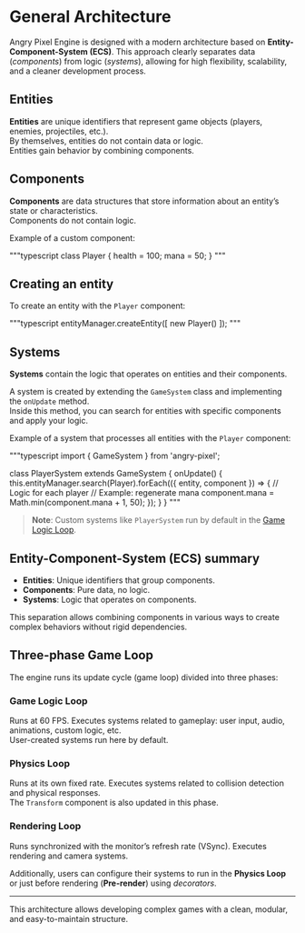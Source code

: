 # General Architecture

Angry Pixel Engine is designed with a modern architecture based on **Entity-Component-System (ECS)**. This approach clearly separates data (_components_) from logic (_systems_), allowing for high flexibility, scalability, and a cleaner development process.

## Entities

**Entities** are unique identifiers that represent game objects (players, enemies, projectiles, etc.).  
By themselves, entities do not contain data or logic.  
Entities gain behavior by combining components.

## Components

**Components** are data structures that store information about an entity’s state or characteristics.  
Components do not contain logic.

Example of a custom component:

"""typescript
class Player {
health = 100;
mana = 50;
}
"""

## Creating an entity

To create an entity with the `Player` component:

"""typescript
entityManager.createEntity([
new Player()
]);
"""

## Systems

**Systems** contain the logic that operates on entities and their components.

A system is created by extending the `GameSystem` class and implementing the `onUpdate` method.  
Inside this method, you can search for entities with specific components and apply your logic.

Example of a system that processes all entities with the `Player` component:

"""typescript
import { GameSystem } from 'angry-pixel';

class PlayerSystem extends GameSystem {
onUpdate() {
this.entityManager.search(Player).forEach(({ entity, component }) => {
// Logic for each player
// Example: regenerate mana
component.mana = Math.min(component.mana + 1, 50);
});
}
}
"""

> **Note**: Custom systems like `PlayerSystem` run by default in the [Game Logic Loop](#game-logic-loop).

## Entity-Component-System (ECS) summary

-   **Entities**: Unique identifiers that group components.
-   **Components**: Pure data, no logic.
-   **Systems**: Logic that operates on components.

This separation allows combining components in various ways to create complex behaviors without rigid dependencies.

## Three-phase Game Loop

The engine runs its update cycle (game loop) divided into three phases:

### Game Logic Loop

Runs at 60 FPS. Executes systems related to gameplay: user input, audio, animations, custom logic, etc.  
User-created systems run here by default.

### Physics Loop

Runs at its own fixed rate. Executes systems related to collision detection and physical responses.  
The `Transform` component is also updated in this phase.

### Rendering Loop

Runs synchronized with the monitor’s refresh rate (VSync). Executes rendering and camera systems.

Additionally, users can configure their systems to run in the **Physics Loop** or just before rendering (**Pre-render**) using _decorators_.

---

This architecture allows developing complex games with a clean, modular, and easy-to-maintain structure.
